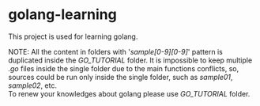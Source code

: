 # golang-learning
This project is used for learning golang.

NOTE: All the content in folders with '_sample[0-9][0-9]_' pattern is duplicated inside the _GO_TUTORIAL_ folder. It is impossible to keep multiple _.go_ files inside the single folder due to the main functions conflicts, so, sources could be run only inside the single folder, such as _sample01_, _sample02_, etc.  
To renew your knowledges about golang please use _GO_TUTORIAL_ folder.
